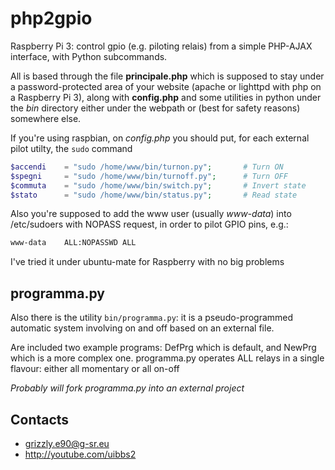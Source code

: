 php2gpio
========
Raspberry Pi 3: control gpio (e.g. piloting relais) from a simple
PHP-AJAX interface, with Python subcommands.

All is based through the file **principale.php** which is supposed to
stay under a password-protected area of your website (apache or lighttpd
with php on a Raspberry Pi 3), along with **config.php** and some
utilities in python under the *bin* directory either under the webpath
or (best for safety reasons) somewhere else.

If you're using raspbian, on *config.php* you should put, for each
external pilot utilty, the `sudo` command
```php
$accendi	= "sudo /home/www/bin/turnon.py";		# Turn ON
$spegni		= "sudo /home/www/bin/turnoff.py";		# Turn OFF
$commuta	= "sudo /home/www/bin/switch.py";		# Invert state
$stato		= "sudo /home/www/bin/status.py";		# Read state

```
Also you're supposed to add the www user (usually *www-data*) into
/etc/sudoers with NOPASS request, in order to pilot GPIO pins, e.g.:
```bash
www-data	ALL:NOPASSWD ALL
```
I've tried it under ubuntu-mate for Raspberry with no big problems

programma.py
------------
Also there is the utility `bin/programma.py`: it is a pseudo-programmed
automatic system involving on and off based on an external file.

Are included two example programs: DefPrg which is default, and NewPrg
which is a more complex one.
programma.py operates ALL relays in a single flavour: either all
momentary or all on-off

*Probably will fork programma.py into an external project*

Contacts
--------
 - grizzly.e90@g-sr.eu
 - http://youtube.com/uibbs2
